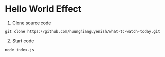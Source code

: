 

# Hello World Effect

1. Clone source code

```shell
git clone https://github.com/huunghianguyenish/what-to-watch-today.git
```
2. Start code

```shell
node index.js
```
